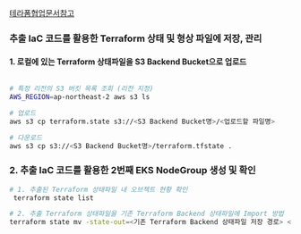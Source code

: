 

[테라폼협업문서참고](./AWS_CoWorking.md)

### 추출 IaC 코드를 활용한 Terraform 상태 및 형상 파일에 저장, 관리


#### 1. 로컬에 있는 Terraform 상태파일을 S3 Backend Bucket으로 업로드

```bash

# 특정 리전의 S3 버킷 목록 조회 (리전 지정)
AWS_REGION=ap-northeast-2 aws s3 ls

# 업로드
aws s3 cp terraform.state s3://<S3 Backend Bucket명>/<업로드할 파일명>

# 다운로드
aws s3 cp s3://<S3 Backend Bucket명>/terraform.tfstate .

```



### 2. 추출 IaC 코드를 활용한 2번째 EKS NodeGroup 생성 및 확인

```bash
# 1. 추출된 Terraform 상태파일 내 오브젝트 현황 확인
 terraform state list

# 2. 추출 Terraform 상태파일을 기존 Terraform Backend 상태파일에 Import 방법
terraform state mv -state-out=<기존 Terraform Backend 상태파일 저장 경로> <추출Terraform Object명> <Import되서 저장될 Terraform Object명>

```